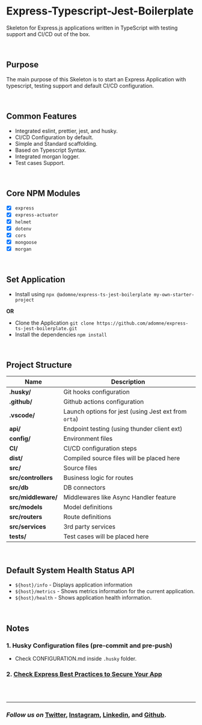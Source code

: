 # Express-Typescript-Jest-Boilerplate

Skeleton for Express.js applications written in TypeScript with testing support
and CI/CD out of the box.

<br>

## Purpose

The main purpose of this Skeleton is to start an Express Application
with typescript, testing support and default CI/CD configuration.

<br>

## Common Features

- Integrated eslint, prettier, jest, and husky.
- CI/CD Configuration by default.
- Simple and Standard scaffolding.
- Based on Typescript Syntax.
- Integrated morgan logger.
- Test cases Support.

<br>

## Core NPM Modules

- [x] `express`
- [x] `express-actuator`
- [x] `helmet`
- [x] `dotenv`
- [x] `cors`
- [x] `mongoose`
- [x] `morgan`

<br>

## Set Application

- Install using `npx @adomne/express-ts-jest-boilerplate my-own-starter-project`

**OR**

- Clone the Application `git clone https://github.com/adomne/express-ts-jest-boilerplate.git`
- Install the dependencies `npm install`

<br>

## Project Structure

| Name                              | Description                                          |
| --------------------------------- | ---------------------------------------------------  |
| **.husky/**                       | Git hooks configuration                              |
| **.github/**                      | Github actions configuration                         |
| **.vscode/**                      | Launch options for jest (using Jest ext from `orta`) |
| **api/**                          | Endpoint testing (using thunder client ext)          |
| **config/**                       | Environment files                                    |
| **CI/**                           | CI/CD configuration steps                            |
| **dist/**                         | Compiled source files will be placed here            |
| **src/**                          | Source files                                         |
| **src/controllers**               | Business logic for routes                            |
| **src/db**                        | DB connectors                                        |
| **src/middleware/**               | Middlewares like Async Handler feature               |
| **src/models**                    | Model definitions                                    |
| **src/routers**                   | Route definitions                                    |
| **src/services**                  | 3rd party services                                   |
| **tests/**                        | Test cases will be placed here                       |

<br>

## Default System Health Status API

- `${host}/info` - Displays application information
- `${host}/metrics` - Shows metrics information for the current application.
- `${host}/health` - Shows application health information.

<br>

## Notes

### 1. Husky Configuration files (pre-commit and pre-push)

- Check CONFIGURATION.md inside `.husky` folder.

### 2. [Check Express Best Practices to Secure Your App](https://expressjs.com/en/advanced/best-practice-security.html)

<br>
<br>

<hr/>

### *Follow us on* [Twitter](http://www.twitter.com/adomneHQ), [Instagram](http://www.instagram.com/adomnehq), [Linkedin](https://www.linkedin.com/company/adomnehq), and [Github](http://www.github.com/adomne).

